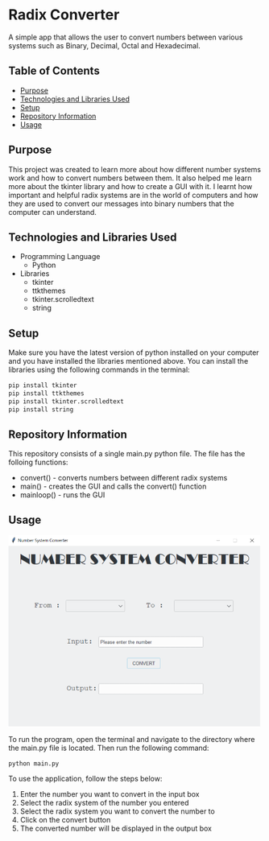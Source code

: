 # Radix Converter

A simple app that allows the user to convert numbers between various systems such as Binary, Decimal, Octal and Hexadecimal. 


## Table of Contents
- [Purpose](#purpose)
- [Technologies and Libraries Used](#technologies-and-libraries-used)
- [Setup](#setup)
- [Repository Information](#repository-information)
- [Usage](#usage)


## Purpose
This project was created to learn more about how different number systems work and how to convert numbers between them. It also helped me learn more about the tkinter library and how to create a GUI with it. I learnt how important and helpful radix systems are in the world of computers and how they are used to convert our messages into binary numbers that the computer can understand.


## Technologies and Libraries Used
- Programming Language
    - Python
- Libraries
    - tkinter
    - ttkthemes
    - tkinter.scrolledtext
    - string


## Setup
Make sure you have the latest version of python installed on your computer and you have installed the libraries mentioned above. You can install the libraries using the following commands in the terminal:
```
pip install tkinter
pip install ttkthemes
pip install tkinter.scrolledtext
pip install string
```


## Repository Information
This repository consists of a single main.py python file. The file has the folloing functions:
- convert() - converts numbers between different radix systems
- main() - creates the GUI and calls the convert() function
- mainloop() - runs the GUI



## Usage
<img src="image.png" width="500">


To run the program, open the terminal and navigate to the directory where the main.py file is located. Then run the following command:
```
python main.py
```

To use the application, follow the steps below:
1. Enter the number you want to convert in the input box
2. Select the radix system of the number you entered
3. Select the radix system you want to convert the number to
4. Click on the convert button
5. The converted number will be displayed in the output box

